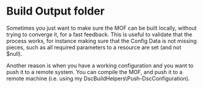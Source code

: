 # Build Output folder

Sometimes you just want to make sure the MOF can be built locally, without trying to converge it, for a fast feedback.
This is useful to validate that the process works, for instance making sure that the Config Data is not missing pieces, such as all required parameters to a resource are set (and not $null).

Another reason is when you have a working configuration and you want to push it to a remote system. You can compile the MOF, and push it to a remote machine (i.e. using my DscBuildHelpers\Push-DscConfiguration).